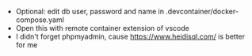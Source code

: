 - Optional: edit db user, password and name in .devcontainer/docker-compose.yaml
- Open this with remote container extension of vscode
- I didn't forget phpmyadmin, cause https://www.heidisql.com/ is better for me
